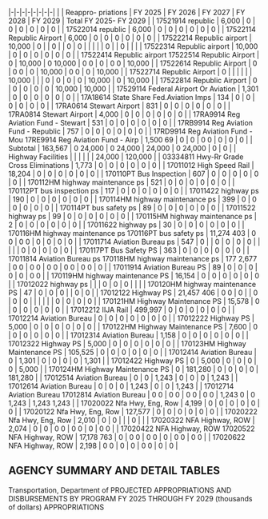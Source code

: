 |-|-|-|-|-|-|-|-|
| | Reappro-  priations | FY 2025 | FY 2026 | FY 2027 | FY 2028 | FY 2029 | Total FY 2025- FY 2029 |
| 17521914 republic | 6,000 | 0 | 0 | 0 | 0 | 0 | 0 |
| 17522014 republic | 6,000 | 0 | 0 | 0 | 0 | 0 | 0 |
| 17522114 Republic Airport | 6,000 | 0 | 0 | 0 | 0 | 0 | 0 |
| 17522214 Republic airport | 10,000 | 0 | | 0 | | 0 | 0 |
| | | | 0 | | 0 | | |
| 17522314 Republic airport | 10,000 | 0 | 0 | 0 | 0 | 0 | 0 |
| 17522414 Republic airport 17522514 Republic Airport | 0 | 10,000 | 0  10,000 | 0  0 | 0 | 0  0 | 10,000 |
| 17522614 Republic Airport | 0 | 0  0 | 0 | 10,000 | 0  0 | 0 | 10,000 |
| 17522714 Republic Airport | 0 | | | | | | 10,000 |
| | 0 | 0 | 0 | 0 | 10,000 | 0 | 10,000 |
| 17522814 Republic Airport | 0 | 0 | 0 | 0 | 0 | 10,000 | 10,000 |
| 17529114 Federal Airport Or Aviation | 1,301 | 0 | 0 | 0 | 0 | 0 | 0 |
| 17A18614 State Share Fed.Aviation Imps | 134 | 0 | 0 | 0 | 0 | 0 | 0 |
| 17RA0614 Stewart Airport | 831 | 0 | 0 | 0 | 0 | 0 | 0 |
| 17RA0814 Stewart Airport | 4,000 | 0 | 0 | 0 | 0 | 0 | 0 |
| 17RA9914 Reg Aviation Fund - Stewart | 531 | 0 | 0 | 0 | 0 | 0 | 0 |
| 17RB9914 Reg Aviation Fund - Republic | 757 | 0 | 0 | 0 | 0 | 0 | 0 |
| 17RD9914 Reg Aviation Fund - Mou 17RE9914 Reg Aviation Fund - Airp | 1,500  69 | 0 | 0 | 0  0 | 0 | 0 | 0 |
| Subtotal | 163,567 | 0  24,000 | 0  24,000 | 24,000 | 0  24,000 | 0 | 0 |
| Highway Facilities | | | | | | 24,000 | 120,000 |
| 03334811 Hwy-Rr Grade Cross Eliminations | 1,773 | 0 | 0 | 0 | 0 | 0 | 0 |
| 17011012 High Speed Rail | 18,204 | 0 | 0 | 0 | 0 | 0 | 0 |
| 170110PT Bus Inspection | 607 | 0 | 0 | 0 | 0 | 0 | 0 |
| 170112HM highway maintenance ps | 521 | 0 | 0 | 0 | 0 | 0 | 0 |
| 170112PT bus inspection ps | 117 | 0 | 0 | 0 | 0 | 0 | 0 |
| 17011422 highway ps | 190 | 0 | 0 | 0 | 0 | 0 | 0 |
| 170114HM highway maintenance ps | 399 | 0 | 0 | 0 | 0 | 0 | 0 |
| 170114PT bus safety ps | 89 | 0 | 0 | 0 | 0 | 0 | 0 |
| 17011522 highway ps | 99 | 0 | 0 | 0 | 0 | 0 | 0 |
| 170115HM highway maintenance ps | 2 | 0 | 0 | 0 | 0 | 0 | 0 |
| 17011622 highway ps | 30 | 0 | 0 | 0 | 0 | 0 | 0 |
| 170116HM highway maintenance ps 170116PT bus safety ps | 11,274  403 | 0  0 | 0  0 | 0 | 0 | 0 | 0 |
| 17011714 Aviation Bureau ps | 547 | 0 | | 0 | 0 | 0 | 0 |
| | | | 0 | 0 | 0 | 0 | 0 |
| 170117PT Bus Safety PS | 363 | 0 | 0 | 0 | 0 | 0 | 0 |
| 17011814 Aviation Bureau ps 170118HM highway maintenance ps | 177  2,677 | 0  0 | 0  0 | 0  0 | 0  0 | 0  0 | 0 |
| 17011914 Aviation Bureau PS | 89 | 0 | 0 | 0 | 0 | 0 | 0  0 |
| 170119HM highway maintenance PS | 16,154 | 0 | 0 | 0 | 0 | 0 | 0 |
| 17012022 highway ps | | | 0 | 0 | 0 | | |
| 170120HM highway maintenance PS | 47 | 0 | 0 | 0 | | 0 | 0 |
| 17012122 Highway PS | 21,457  406 | 0  0 | 0 | | 0 | 0 | 0 |
| | | | | 0 | 0 | 0 | 0 |
| 170121HM Highway Maintenance PS | 15,578 | 0 | 0 | 0 | 0 | 0 | 0 |
| 17012212 IIJA Rail | 499,997 | 0 | 0 | 0 | 0 | 0 | 0 |
| 17012214 Aviation Bureau | 0 | 0 | 0 | 0 | 0 | 0 | 0 |
| 17012222 Highway PS | 5,000 | 0 | 0 | 0 | 0 | 0 | 0 |
| 170122HM Highway Maintenance PS | 7,600 | 0 | 0 | 0 | 0 | 0 | 0 |
| 17012314 Aviation Bureau | 1,158 | 0 | 0 | 0 | 0 | 0 | 0 |
| 17012322 Highway PS | 5,000 | 0 | 0 | 0 | 0 | 0 | 0 |
| 170123HM Highway Maintenance PS | 105,525 | 0 | 0 | 0 | 0 | 0 | 0 |
| 17012414 Aviation Bureau | 0 | 1,301 | 0 | 0 | 0 | 0 | 1,301 |
| 17012422 Highway PS | 0 | 5,000 | 0 | 0 | 0 | 0 | 5,000 |
| 170124HM Highway Maintenance PS | 0 | 181,280 | 0 | 0 | 0 | 0 | 181,280 |
| 17012514 Aviation Bureau | 0 | 0 | 1,243 | 0 | 0 | 0 | 1,243 |
| 17012614 Aviation Bureau | 0 | 0 | 0 | 1,243 | 0 | 0 | 1,243 |
| 17012714 Aviation Bureau 17012814 Aviation Bureau | 0  0 | 0  0 | 0  0 | 0  0 | 1,243  0 | 0  1,243 | 1,243  1,243 |
| 17020022 Nfa Hwy, Eng, Row | 4,199 | 0 | 0 | 0 | 0 | 0 | 0 |
| 17020122 Nfa Hwy, Eng, Row | 127,577 | 0 | 0 | 0 | 0 | 0 | 0 |
| 17020222 Nfa Hwy, Eng, Row | 2,010 | 0 | 0 | | | 0 | |
| 17020322 NFA Highway, ROW | 2,074 | 0 | 0 | 0  0 | 0  0 | 0 | 0  0 |
| 17020422 NFA Highway, ROW 17020522 NFA Highway, ROW | 17,178  763 | 0 | 0  0 | 0  0 | 0 | 0  0 | 0  0 |
| 17020622 NFA Highway, ROW | 2,198 | 0  0 | 0 | 0 | 0  0 | 0 | 0 |

## **AGENCY SUMMARY AND DETAIL TABLES**

Transportation, Department of PROJECTED APPROPRIATIONS AND DISBURSEMENTS BY PROGRAM FY 2025 THROUGH FY 2029 (thousands of dollars) APPROPRIATIONS